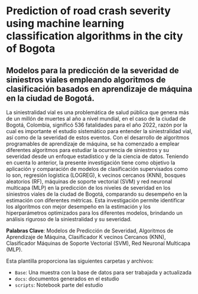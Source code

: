 # Prediction of road crash severity using machine learning classification algorithms in the city of Bogota

## Modelos para la predicción de la severidad de siniestros viales empleando algoritmos de clasificación basados en aprendizaje de máquina en la ciudad de Bogotá.

La siniestralidad vial es una problemática de salud pública que genera más de un millón de muertes al año a nivel mundial, en el caso de la ciudad de Bogotá, Colombia, significó 536 fatalidades para el año 2022, razón por la cual es importante el estudio sistemático para entender la siniestralidad vial, así como de la severidad de estos eventos. Con el desarrollo de algoritmos programables de aprendizaje de máquina, se ha comenzado a emplear diferentes algoritmos para estudiar la ocurrencia de siniestros y su severidad desde un enfoque estadístico y de la ciencia de datos. Teniendo en cuenta lo anterior, la presente investigación tiene como objetivo la aplicación y comparación de modelos de clasificación supervisados como lo son, regresión logística (LOGREG), k vecinos cercanos (KNN), bosques aleatorios (RF), máquinas de soporte vectorial (SVM) y red neuronal multicapa (MLP) en la predicción de los niveles de severidad en los siniestros viales de la ciudad de Bogotá, comparando su desempeño en la estimación con diferentes métricas. Esta investigación permite identificar los algoritmos con mejor desempeño en la estimación y los hiperparámetros optimizados para los diferentes modelos, brindando un análisis riguroso de la siniestralidad y su severidad.


**Palabras Clave**: Modelos de Predicción de Severidad, Algoritmos de Aprendizaje de Máquina, Clasificador K vecinos Cercanos (KNN), Clasificador Máquinas de Soporte Vectorial (SVM), Red Neuronal Multicapa (MLP).


Esta plantilla proporciona las siguientes carpetas y archivos:

* `Base`: Una muestra con la base de datos para ser trabajada y actualizada
* `docs`: documentos generados en el estudio
* `scripts`: Notebook parte del estudio

